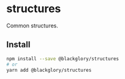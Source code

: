 # structures

Common structures.

## Install

```sh
npm install --save @blackglory/structures
# or
yarn add @blackglory/structures
```
